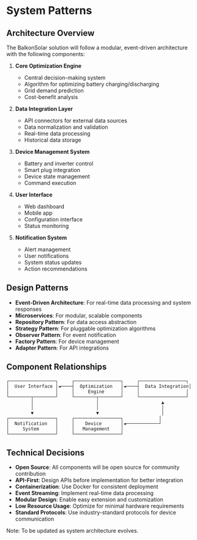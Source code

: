 # System Patterns

## Architecture Overview
The BalkonSolar solution will follow a modular, event-driven architecture with the following components:

1. **Core Optimization Engine**
   - Central decision-making system
   - Algorithm for optimizing battery charging/discharging
   - Grid demand prediction
   - Cost-benefit analysis

2. **Data Integration Layer**
   - API connectors for external data sources
   - Data normalization and validation
   - Real-time data processing
   - Historical data storage

3. **Device Management System**
   - Battery and inverter control
   - Smart plug integration
   - Device state management
   - Command execution

4. **User Interface**
   - Web dashboard
   - Mobile app
   - Configuration interface
   - Status monitoring

5. **Notification System**
   - Alert management
   - User notifications
   - System status updates
   - Action recommendations

## Design Patterns
- **Event-Driven Architecture**: For real-time data processing and system responses
- **Microservices**: For modular, scalable components
- **Repository Pattern**: For data access abstraction
- **Strategy Pattern**: For pluggable optimization algorithms
- **Observer Pattern**: For event notification
- **Factory Pattern**: For device management
- **Adapter Pattern**: For API integrations

## Component Relationships
```
┌─────────────────┐     ┌─────────────────┐     ┌─────────────────┐
│  User Interface │◄────┤  Optimization   │◄────┤  Data Integration│
│                 │     │     Engine      │     │                 │
└────────┬────────┘     └────────┬────────┘     └─────────────────┘
         │                       │                       ▲
         │                       │                       │
         ▼                       ▼                       │
┌─────────────────┐     ┌─────────────────┐             │
│  Notification   │     │    Device       │◄────────────┘
│     System      │     │   Management    │
└─────────────────┘     └─────────────────┘
```

## Technical Decisions
- **Open Source**: All components will be open source for community contribution
- **API-First**: Design APIs before implementation for better integration
- **Containerization**: Use Docker for consistent deployment
- **Event Streaming**: Implement real-time data processing
- **Modular Design**: Enable easy extension and customization
- **Low Resource Usage**: Optimize for minimal hardware requirements
- **Standard Protocols**: Use industry-standard protocols for device communication

Note: To be updated as system architecture evolves.
